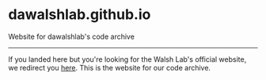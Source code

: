 # dawalshlab.github.io
Website for dawalshlab's code archive

-----

If you landed here but you're looking for the Walsh Lab's official website, we redirect you [here](http://www.dawalshlab.ca/). This is the website for our code archive.